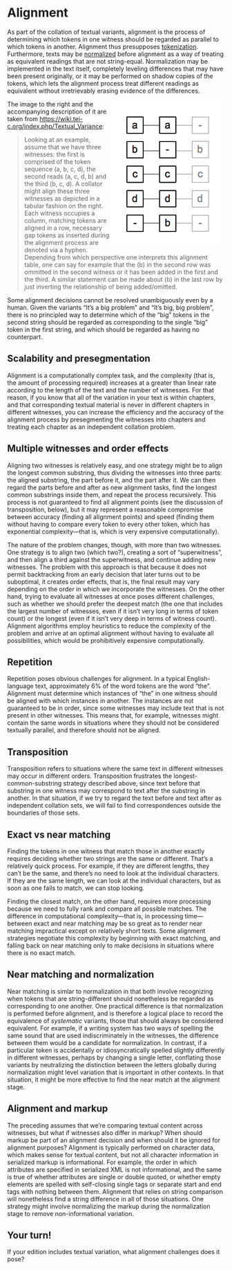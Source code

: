 # Alignment

As part of the collation of textual variants, alignment is the process of determining which tokens in one witness should be regarded as parallel to which tokens in another. Alignment thus presupposes [tokenization](week_2_day_1_tokenization.md). Furthermore, texts may be [normalized](week2_day_1_normalization.md) before alignment as a way of treating as equivalent readings that are not string-equal. Normalization may be implemented in the text itself, completely leveling differences that may have been present originally, or it may be performed on shadow copies of the tokens, which lets the alignment process treat different readings as equivalent without irretrievably erasing evidence of the differences.

<img src="images/collation_aligner.png" align="right"/>The image to the right and the accompanying description of it are taken from <https://wiki.tei-c.org/index.php/Textual_Variance>: 

> Looking at an example, assume that we have three witnesses: the first is comprised of the token sequence (a, b, c, d), the second reads (a, c, d, b) and the third (b, c, d). A collator might align these three witnesses as depicted in a tabular fashion on the right. Each witness occupies a column, matching tokens are aligned in a row, necessary gap tokens as inserted during the alignment process are denoted via a hyphen. Depending from which perspective one interprets this alignment table, one can say for example that the (b) in the second row was ommitted in the second witness or it has been added in the first and the third. A similar statement can be made about (b) in the last row by just inverting the relationship of being added/omitted.

Some alignment decisions cannot be resolved unambiguously even by a human. Given the variants “It’s a big problem” and “It’s big, big problem”, there is no principled way to determine which of the “big” tokens in the second string should be regarded as corresponding to the single “big” token in the first string, and which should be regarded as having no counterpart.

## Scalability and presegmentation

Alignment is a computationally complex task, and the complexity (that is, the amount of processing required) increases at a greater than linear rate according to the length of the text and the number of witnesses. For that reason, if you know that all of the variation in your text is within chapters, and that corresponding textual material is never in different chapters in different witnesses, you can increase the efficiency and the accuracy of the alignment process by presegmenting the witnesses into chapters and treating each chapter as an independent collation problem.

## Multiple witnesses and order effects

Aligning two witnesses is relatively easy, and one strategy might be to align the longest common substring, thus dividing the witnesses into three parts: the aligned substring, the part before it, and the part after it. We can then regard the parts before and after as new alignment tasks, find the longest common substrings inside them, and repeat the process recursively. This process is not guaranteed to find all alignment points (see the discussion of transposition, below), but it may represent a reasonable compromise between accuracy (finding all alignment points) and speed (finding them without having to compare every token to every other token, which has exponential complexity—that is, which is very expensive computationally).

The nature of the problem changes, though, with more than two witnesses. One strategy is to align two (which two?), creating a sort of “superwitness”, and then align a third against the superwitness, and continue adding new witnesses. The problem with this approach is that because it does not permit backtracking from an early decision that later turns out to be suboptimal, it creates order effects, that is, the final result may vary depending on the order in which we incorporate the witnesses. On the other hand, trying to evaluate all witnesses at once poses different challenges, such as whether we should prefer the deepest match (the one that includes the largest number of witnesses, even if it isn’t very long in terms of token count) or the longest (even if it isn’t very deep in terms of witness count). Alignment algorithms employ heuristics to reduce the complexity of the problem and arrive at an optimal alignment without having to evaluate all possibilities, which would be prohibitively expensive computationally. 

## Repetition

Repetition poses obvious challenges for alignment. In a typical English-language text, approximately 6% of the word tokens are the word “the”. Alignment must determine which instances of “the” in one witness should be aligned with which instances in another. The instances are not guaranteed to be in order, since some witnesses may include text that is not present in other witnesses. This means that, for example, witnesses might contain the same words in situations where they should not be considered textually parallel, and therefore should not be aligned.

## Transposition

Transposition refers to situations where the same text in different witnesses may occur in different orders. Transposition frustrates the longest-common-substring strategy described above, since text before that substring in one witness may correspond to text after the substring in another. In that situation, if we try to regard the text before and text after as independent collation sets, we will fail to find correspondences outside the boundaries of those sets.

## Exact vs near matching

Finding the tokens in one witness that match those in another exactly requires deciding whether two strings are the same or different. That’s a relatively quick process. For example, if they are different lengths, they can’t be the same, and there’s no need to look at the individual characters. If they are the same length, we can look at the individual characters, but as soon as one fails to match, we can stop looking.

Finding the closest match, on the other hand, requires more processing because we need to fully rank and compare all possible matches. The difference in computational complexity—that is, in processing time—between exact and near matching may be so great as to render near matching impractical except on relatively short texts. Some alignment strategies negotiate this complexity by beginning with exact matching, and falling back on near matching only to make decisions in situations where there is no exact match.

## Near matching and normalization

Near matching is simlar to normalization in that both involve recognizing when tokens that are string-different should nonetheless be regarded as corresponding to one another. One practical difference is that normalization is performed before alignment, and is therefore a logical place to record the equivalence of _systematic_ variants, those that should always be considered equivalent. For example, if a writing system has two ways of spelling the same sound that are used indiscriminately in the witnesses, the difference between them would be a candidate for normalization. In contrast, if a particular token is accidentally or idiosyncratically spelled slightly differently in different witnesses, perhaps by changing a single letter, conflating those variants by neutralizing the distinction between the letters globally during normalization might level variation that is important in other contexts. In that situation, it might be more effective to find the near match at the alignment stage. 

## Alignment and markup

The preceding assumes that we’re comparing textual content across witnesses, but what if witnesses also differ in markup? When should markup be part of an alignment decision and when should it be ignored for alignment purposes? Alignment is typically performed on character data, which makes sense for textual content, but not all character information in  serialized markup is informational. For example, the order in which attributes are specified in serialized XML is not informational, and the same is true of whether attributes are single or double quoted, or whether empty elements are spelled with self-closing single tags or separate start and end tags with nothing between them. Alignment that relies on string comparison will nonetheless find a string difference in all of those situations. One strategy might involve normalizing the markup during the normalization stage to remove non-informational variation. 

## Your turn!

If your edition includes textual variation, what alignment challenges does it pose?  
